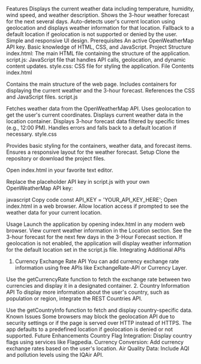 Features
Displays the current weather data including temperature, humidity, wind speed, and weather description.
Shows the 3-hour weather forecast for the next several days.
Auto-detects user's current location using geolocation and displays weather information for that location.
Fallback to a default location if geolocation is not supported or denied by the user.
Simple and responsive UI design.
Prerequisites
An active OpenWeatherMap API key.
Basic knowledge of HTML, CSS, and JavaScript.
Project Structure
index.html: The main HTML file containing the structure of the application.
script.js: JavaScript file that handles API calls, geolocation, and dynamic content updates.
style.css: CSS file for styling the application.
File Contents
index.html

Contains the main structure of the web page.
Includes containers for displaying the current weather and the 3-hour forecast.
References the CSS and JavaScript files.
script.js

Fetches weather data from the OpenWeatherMap API.
Uses geolocation to get the user's current coordinates.
Displays current weather data in the location container.
Displays 3-hour forecast data filtered by specific times (e.g., 12:00 PM).
Handles errors and falls back to a default location if necessary.
style.css

Provides basic styling for the containers, weather data, and forecast items.
Ensures a responsive layout for the weather forecast.
Setup
Clone the repository or download the project files.

Open index.html in your favorite text editor.

Replace the placeholder API key in script.js with your own OpenWeatherMap API key:

javascript
Copy code
const API_KEY = 'YOUR_API_KEY_HERE';
Open index.html in a web browser. Allow location access if prompted to see the weather data for your current location.

Usage
Launch the application by opening index.html in any modern web browser.
View current weather information in the Location section.
See the 3-hour forecast for the next few days in the 3-Hour Forecast section.
If geolocation is not enabled, the application will display weather information for the default location set in the script.js file.
Integrating Additional APIs
1. Currency Exchange Rate API
You can add currency exchange rate information using free APIs like ExchangeRate-API or Currency Layer.

Use the getCurrencyRate function to fetch the exchange rate between two currencies and display it in a designated container.
2. Country Information API
To display more information about the user's country, such as population or region, integrate the REST Countries API.

Use the getCountryInfo function to fetch and display country-specific data.
Known Issues
Some browsers may block the geolocation API due to security settings or if the page is served over HTTP instead of HTTPS.
The app defaults to a predefined location if geolocation is denied or not supported.
Future Enhancements
Country Flag Integration: Display country flags using services like Flagpedia.
Currency Conversion: Add currency exchange rates based on the user's location.
Air Quality Data: Include AQI and pollution levels using the IQAir API.
